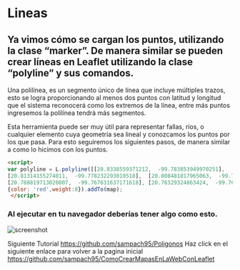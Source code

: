 # Lineas
## Ya vimos cómo se cargan los puntos, utilizando la clase “marker”. De manera similar se pueden crear líneas en Leaflet utilizando la clase “polyline” y sus comandos.

Una polilínea, es un segmento único de línea que incluye múltiples trazos, esto se logra proporcionando al menos dos puntos con latitud y longitud que el sistema
reconocerá como los extremos de la línea, entre más puntos ingresemos la polilínea tendrá más segmentos. 


Esta herramienta puede ser muy útil para representar fallas, ríos, o cualquier elemento cuya geometría sea lineal y conozcamos los puntos por los que pasa. 
Para esto seguiremos los siguientes pasos, de manera similar a como lo hicimos con los puntos.

``` html
<script>	
var polyline = L.polyline([[20.8338559371212,  -99.783853949970251],	[20.82574053079675,  -99.782157466282968],	[20.818320593237736,  -99.779545644823031],	
[20.81314155274011,  -99.778232293010518],	[20.808481817965063,  -99.776737886182715],	[20.803823725591378, -99.774875972833541],	[20.793302601443912,  -99.770043621075345],
[20.788819713020807,  -99.767631637171618],	[20.78329324063424,  -99.766684789579017],	[20.775524869070892,  -99.764624085463765],	[20.76689556449557,  -99.761824239652626]], 
{color: 'red',weight:8}).addTo(map);
 </script>
```

### Al ejecutar en tu navegador deberías tener algo como esto.

![screenshot](https://raw.githubusercontent.com/sampach95/Lineas/master/img/lineas.png )

Siguiente Tutorial https://github.com/sampach95/Poligonos
Haz click en el siguiente enlace para volver a la pagina inicial
https://github.com/sampach95/ComoCrearMapasEnLaWebConLeaflet

